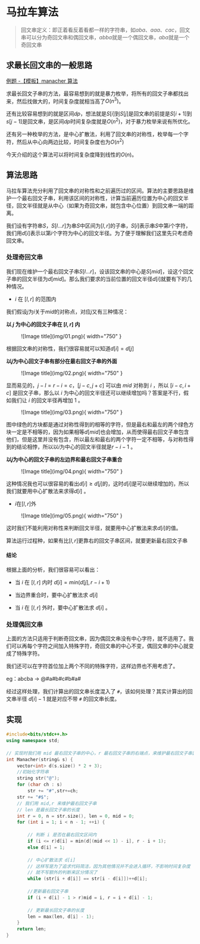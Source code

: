 
# 马拉车算法

> 回文串定义：即正着看反着看都一样的字符串，如$aba、aaa、cac$，回文串可以分为奇回文串和偶回文串，$abba$就是一个偶回文串，$aba$就是一个奇回文串

## **求最长回文串的一般思路**

[例题 -【模板】manacher 算法](https://www.luogu.com.cn/problem/P3805)

求最长回文子串的方法，最容易想到的就是暴力枚举，将所有的回文子串都找出来，然后找做大的，时间复杂度就相当高了$O(n^3)$。

还有比较容易想到的就是区间$dp$，想法就是$S[i]$到$S[j]$是回文串的前提是$S[i+1]$到$s[j-1]$是回文串，是区间$dp$时间复杂度就是$O(n^2)$，对于暴力枚举来说有所优化。

还有另一种枚举的方法，是中心扩散法，利用了回文串的对称性，枚举每一个字符，然后从中心向两边比较，时间复杂度也为$O(n^2)$

今天介绍的这个算法可以将时间复杂度降到线性的$O(n)$。

## **算法思路**

马拉车算法充分利用了回文串的对称性和之前遍历过的区间。算法的主要思路是维护一个最右回文子串，利用该区间的对称性，计算当前遍历位置为中心的回文半径，回文半径就是从中心（如果为奇回文串，就包含中心位置）到回文串一端的距离。

我们设有字符串$S$，$S[l\dots r]$为串$S$中区间为$[l,r]$的子串，$S[i]$表示串$S$中第$i$个字符，我们用$d[i]$表示以第$i$个字符为中心的回文半径。为了便于理解我们这里先只考虑奇回文串。

### **处理奇回文串**

我们现在维护一个最右回文子串$S[l\dots r]$，设该回文串的中心是$S[mid]$，设这个回文子串的回文半径为$d[mid]$。那么我们要求的当前位置的回文半径$d[i]$就要有下的几种情况。


- $i$ 在 $[l,r]$ 的范围内

我们假设$j$为$i$关于$mid$的对称点，对应$j$又有三种情况：

**以 $j$ 为中心的回文子串在 $[l,r]$ 内**

<figure markdown="span">
  ![Image title](img/01.png){ width="750" }
</figure>

<!-- <div align=center><img src="img/01.png"width="750"> </div> -->



根据回文串的对称性，我们很容易就可以知道$d[i]=d[j]$

**以$j$为中心回文子串有部分在最右回文子串的外面**


<figure markdown="span">
  ![Image title](img/02.png){ width="750" }
</figure>
<!-- <div align=center><img src="img/02.png"width="750"></div> -->

显而易见的，$j-l=r-i=c$，$[j-c,j+c]$ 可以由 $mid$ 对称到 $i$ ，所以 $[i-c,i+c]$ 是回文子串，那么以 $i$ 为中心的回文半径还可以继续增加吗？答案是不行，假如我们让 $i$ 的回文半径再增加 $1$ 。

<figure markdown="span">
  ![Image title](img/03.png){ width="750" }
</figure>

<!-- <div align=center><img src="img/03.png"width="750"></div> -->

图中绿色的方块都是通过对称性得到的相等的字符，但是最右和最左的两个绿色方块一定是不相等的，因为如果相等$d[mid]$也会增加，从而使得最右回文子串包含他们，但是这里并没有包含，所以最左和最右的两个字符一定不相等，与对称性得到的结论相悖，所以以$i$为中心的回文半径就是$r-i-1$ 。

**以$j$为中心的回文子串的左边界和最右回文子串重合**

<figure markdown="span">
  ![Image title](img/04.png){ width="750" }
</figure>
<!-- <div align=center><img src="img/04.png"width="750"></div> -->

这种情况我也可以很容易的看出$d[i]\ge d[j]$的，这时$d[i]$是可以继续增加的，所以我们就要用中心扩散法来求得$d[i]$ 。

- $i$在$[l,r]$外

<figure markdown="span">
  ![Image title](img/05.png){ width="750" }
</figure>
<!-- <div align=center><img src="img/05.png"width="750"></div> -->

这时我们不能利用对称性来判断回文半径，就要用中心扩散法来求$d[i]$的值。

算法运行过程种，如果有比$[l,r]$更靠右的回文子串区间，就要更新最右回文子串

#### **结论**

根据上面的分析，我们很容易可以看出：

- 当 $i$ 在 $[l,r]$ 内时 $d[i]=min(d[j],r-i+1)$ 

- 当边界重合时，要中心扩散法求 $d[i]$ 

- 当 $i$ 在 $[l,r]$ 外时，要中心扩散法求 $d[i]$ 。

### **处理偶回文串**

上面的方法只适用于判断奇回文串，因为偶回文串没有中心字符，就不适用了。我们可以再每个字符之间加入特殊字符，奇回文串的中心不变，偶回文串的中心就变成了特殊字符。

我们还可以在字符首位加上两个不同的特殊字符，这样边界也不用考虑了。<br>

eg：abcba -> @#a#b#c#b#a#

经过这样处理，我们计算出的回文串长度混入了 `#`，该如何处理？其实计算出的回文串半径 $d[i]-1$ 就是对应不带 `#` 的回文串长度。




## **实现**

```cpp
#include<bits/stdc++.h>
using namespace std;

// 实现时我们用 mid 最右回文子串的中心，r 最右回文子串的右端点，来维护最右回文子串区间
int Manacher(string& s) {
    vector<int> d(s.size() * 2 + 3);
    //初始化字符串
    string str("@");
    for (char ch : s)
        str += "#",str+=ch;
    str += "#$";
    // 我们用 mid,r 来维护最右回文子串
    // len 是最长回文子串的长度
    int r = 0, n = str.size(), len = 0, mid = 0;
    for (int i = 1; i < n - 1; ++i) {

        // 判断 i 是否在最右回文区间内
        if (i <= r)d[i] = min(d[(mid << 1) - i], r - i + 1);
        else d[i] = 1;

        // 中心扩散法求 d[i]
        // 这样写是为了追求代码简洁，因为其他情况并不会进入循环，不影响时间复杂度
        // 就不写额外的判断来区分情况了
        while (str[i + d[i]] == str[i - d[i]])++d[i];

        //更新最右回文子串
        if (i + d[i] - 1 > r)mid = i, r = i + d[i] - 1;

        // 更新最长回文子串的长度
        len = max(len, d[i] - 1);
    }
    return len;
}
```
